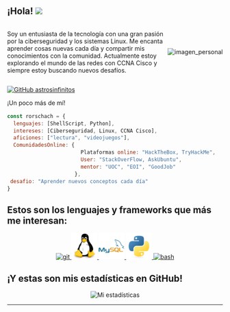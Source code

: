 <h2> ¡Hola! <img src="https://media.giphy.com/media/mGcNjsfWAjY5AEZNw6/giphy.gif" width="50"></h2>

<div style="display: flex; align-items: center;"> 
  <div style="flex: 1;"> 

Soy un entusiasta de la tecnología con una gran pasión por la ciberseguridad y los sistemas Linux. Me encanta aprender cosas nuevas cada día y compartir mis conocimientos con la comunidad. Actualmente estoy explorando el mundo de las redes con CCNA Cisco y siempre estoy buscando nuevos desafíos.

  </div>
  <div> 
    <img src="https://image.cdn2.seaart.ai/2023-06-27/39020781330501/66f32e178d7babfdb0a9764d930be0b1e9a31316_high.webp" width="180" height="180" alt="imagen_personal"/>
  </div>
</div>


[![GitHub astrosinfinitos](https://img.shields.io/github/followers/astrosinfinitos?label=follow&style=social)](https://github.com/astrosinfinitos)


¡Un poco más de mí!  

```javascript
const rorschach = {
  lenguajes: [ShellScript, Python],
  intereses: [Ciberseguridad, Linux, CCNA Cisco],
  aficiones: ["lectura", "videojuegos"],
  ComunidadesOnline: {
                        Plataformas online: "HackTheBox, TryHackMe",
                        User: "StackOverFlow, AskUbuntu",
                        mentor: "UOC", "EOI", "GoodJob"
                      },
 desafio: "Aprender nuevos conceptos cada día"
}
```

<h2> Estos son los lenguajes y frameworks que más me interesan: </h2>

<p align="center">
    <a href="https://git-scm.com/" target="_blank" rel="noreferrer">
      <img src="https://www.vectorlogo.zone/logos/git-scm/git-scm-icon.svg" alt="git" width="60" height="60"/>
    </a>
    <a href="https://www.linux.org/" target="_blank" rel="noreferrer">
      <img src="https://raw.githubusercontent.com/devicons/devicon/master/icons/linux/linux-original.svg" alt="linux" width="60" height="60"/>
    </a>
    <a href="https://www.mysql.com/" target="_blank" rel="noreferrer">
        <img src="https://raw.githubusercontent.com/devicons/devicon/master/icons/mysql/mysql-original-wordmark.svg" alt="mysql" width="60" height="60"/>
    </a>
    <a href="https://www.python.org" target="_blank" rel="noreferrer">
        <img src="https://raw.githubusercontent.com/devicons/devicon/master/icons/python/python-original.svg" alt="python" width="60" height="60"/>
    </a>
    <a href="https://www.gnu.org/software/bash/" target="_blank" rel="noreferrer">
        <img src="https://upload.wikimedia.org/wikipedia/commons/thumb/4/4b/Bash_Logo_Colored.svg/1024px-Bash_Logo_Colored.svg.png?20180723054350" alt="bash" width="60" height="60"/>
    </a>
</p> 

<h2> ¡Y estas son mis estadísticas en GitHub! </h2>

<div align="center">
<img src="https://github-readme-stats.vercel.app/api?username=astrosinfinitos&bg_color=000000" alt="Mi estadísticas" style="margin: 0 auto;"/>
</div>


---
